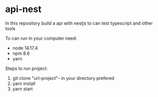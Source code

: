 # api-nest
In this repository build a api with nestjs to can test typescript and other tools

To can run in your computer need:
- node 14.17.4
- npm 8.6
- yarn

Steps to run project:
1. git clone "url-project"- in your directory prefered
2. yarn install
3. yarn start
